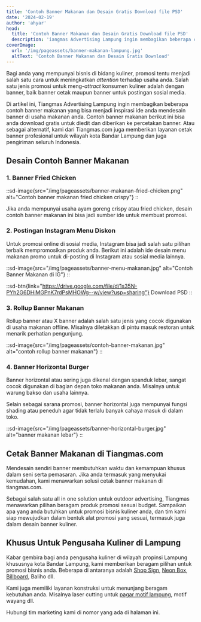 ```yaml
---
title: 'Contoh Banner Makanan dan Desain Gratis Download file PSD'
date: '2024-02-19'
author: 'ahyar'
head:
  title: 'Contoh Banner Makanan dan Desain Gratis Download file PSD'
  description: 'iangmas Advertising Lampung ingin membagikan beberapa contoh banner makanan yang bisa menjadi inspirasi ide anda mendesain banner di usaha makanan anda'
coverImage:
  url: '/img/pageassets/banner-makanan-lampung.jpg'
  altText: 'Contoh Banner Makanan dan Desain Gratis Download'
---
```


Bagi anda yang mempunyai bisnis di bidang kuliner, promosi tentu menjadi salah satu cara untuk meningkatkan _attention_ terhadap usaha anda.  Salah satu jenis promosi untuk meng-_attract_ konsumen kuliner adalah dengan banner, baik banner cetak maupun banner untuk postingan sosial media.

Di artikel ini, Tiangmas Advertising Lampung ingin membagikan beberapa contoh banner makanan yang bisa menjadi inspirasi ide anda mendesain banner di usaha makanan anda.  Contoh banner makanan berikut ini bisa anda download gratis untuk diedit dan diberikan ke percetakan banner.  Atau sebagai alternatif, kami dari Tiangmas.com juga memberikan layanan cetak banner profesional untuk wilayah kota Bandar Lampung dan juga pengiriman seluruh Indonesia.

## Desain Contoh Banner Makanan

### 1. Banner Fried Chicken

::sd-image{src="/img/pageassets/banner-makanan-fried-chicken.png" alt="Contoh banner makanan fried chicken crispy"}
::

Jika anda mempunyai usaha ayam goreng crispy atau fried chicken, desain contoh banner makanan ini bisa jadi sumber ide untuk membuat promosi.

### 2. Postingan Instagram Menu Diskon

Untuk promosi online di sosial media, Instagram bisa jadi salah satu pilihan terbaik mempromosikan produk anda.  Berikut ini adalah ide desain menu makanan promo untuk di-posting di Instagram atau sosial media lainnya.

::sd-image{src="/img/pageassets/banner-menu-makanan.jpg" alt="Contoh Banner Makanan di IG"}
::

::sd-btn{link="https://drive.google.com/file/d/1s35N-PYh2G6DHiMGPnK7rdPsMHOWg--w/view?usp=sharing"}
Download PSD
::

### 3. Rollup Banner Makanan

Rollup banner atau X banner adalah salah satu jenis yang cocok digunakan di usaha makanan offline.  Misalnya diletakkan di pintu masuk restoran untuk menarik perhatian pengunjung.

::sd-image{src="/img/pageassets/contoh-banner-makanan.jpg" alt="contoh rollup banner makanan"}
::

### 4. Banner Horizontal Burger

Banner horizontal atau sering juga dikenal dengan spanduk lebar, sangat cocok digunakan di bagian depan toko makanan anda.  Misalnya untuk warung bakso dan usaha lainnya.

Selain sebagai sarana promosi, banner horizontal juga mempunyai fungsi shading atau peneduh agar tidak terlalu banyak cahaya masuk di dalam toko.

::sd-image{src="/img/pageassets/banner-horizontal-burger.jpg" alt="banner makanan lebar"}
::

## Cetak Banner Makanan di Tiangmas.com

Mendesain sendiri banner membutuhkan waktu dan kemampuan khusus dalam seni serta pemasaran.  Jika anda termasuk yang menyukai kemudahan, kami menawarkan solusi cetak banner makanan di tiangmas.com.

Sebagai salah satu all in one solution untuk outdoor advertising, Tiangmas menawarkan pilihan beragam produk promosi sesuai budget.  Sampaikan apa yang anda butuhkan untuk promosi bisnis kuliner anda, dan tim kami siap mewujudkan dalam bentuk alat promosi yang sesuai, termasuk juga dalam desain banner kuliner.

## Khusus Untuk Pengusaha Kuliner di Lampung

Kabar gembira bagi anda pengusaha kuliner di wilayah propinsi Lampung khususnya kota Bandar Lampung, kami memberikan beragam pilihan untuk promosi bisnis anda.  Beberapa di antaranya adalah [Shop Sign](/layanan/shop-sign), [Neon Box](/layanan/neon-box), [Billboard](/layanan/billboard), Baliho dll.

Kami juga memiliki layanan konstruksi untuk menunjang beragam kebutuhan anda.  Misalnya laser cutting untuk [pagar motif lampung](/artikel/laser-cutting-di-lampung), motif wayang dll.

Hubungi tim marketing kami di nomor yang ada di halaman ini.
